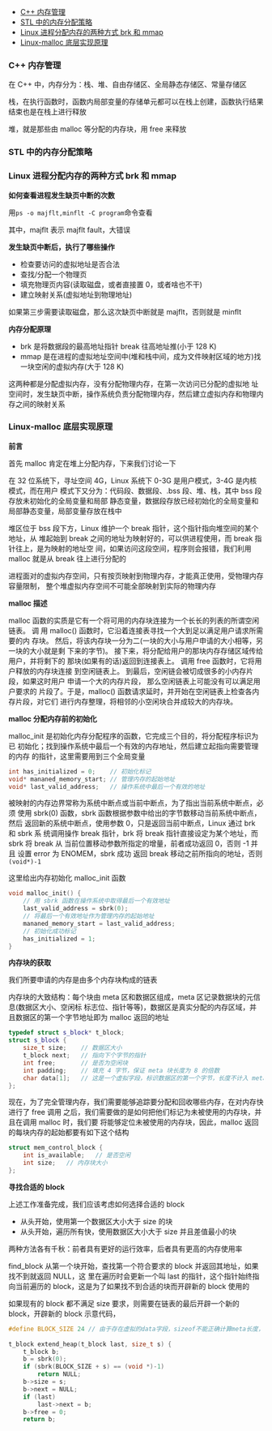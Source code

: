 * [C++ 内存管理](#c++-内存管理)
* [STL 中的内存分配策略](#stl-中的内存分配策略)
* [Linux 进程分配内存的两种方式 brk 和 mmap](#linux-进程分配内存的两种方式-brk-和-mmap)
* [Linux-malloc 底层实现原理](#linuxmalloc-底层实现原理)

### C++ 内存管理

在 C++ 中，内存分为：栈、堆、自由存储区、全局静态存储区、常量存储区

栈，在执行函数时，函数内局部变量的存储单元都可以在栈上创建，函数执行结果结束也是在栈上进行释放

堆，就是那些由 malloc 等分配的内存块，用 free 来释放

### STL 中的内存分配策略

### Linux 进程分配内存的两种方式 brk 和 mmap

**如何查看进程发生缺页中断的次数**

用`ps -o majflt,minflt -C program`命令查看

其中，majflt 表示 majflt fault，大错误

**发生缺页中断后，执行了哪些操作**

- 检查要访问的虚拟地址是否合法
- 查找/分配一个物理页
- 填充物理页内容(读取磁盘，或者直接置 0，或者啥也不干)
- 建立映射关系(虚拟地址到物理地址)

如果第三步需要读取磁盘，那么这次缺页中断就是 majflt，否则就是 minflt

**内存分配原理**

- brk 是将数据段的最高地址指针 break 往高地址推(小于 128 K)
- mmap 是在进程的虚拟地址空间中(堆和栈中间，成为文件映射区域的地方)找一块空闲的虚拟内存(大于 128 K)

这两种都是分配虚拟内存，没有分配物理内存，在第一次访问已分配的虚拟地
址空间时，发生缺页中断，操作系统负责分配物理内存，然后建立虚拟内存和物理内存之间的映射关系

### Linux-malloc 底层实现原理

**前言**

首先 malloc 肯定在堆上分配内存，下来我们讨论一下

在 32 位系统下，寻址空间 4G，Linux 系统下 0-3G 是用户模式，3-4G 是内核模式，而在用户
模式下又分为：代码段、数据段、.bss 段、堆、栈，其中 bss 段存放未初始化的全局变量和局部
静态变量，数据段存放已经初始化的全局变量和局部静态变量，局部变量存放在栈中

堆区位于 bss 段下方，Linux 维护一个 break 指针，这个指针指向堆空间的某个地址，从
堆起始到 break 之间的地址为映射好的，可以供进程使用，而 break 指针往上，是为映射的地址空
间，如果访问这段空间，程序则会报错，我们利用 malloc 就是从 break 往上进行分配的

进程面对的虚拟内存空间，只有按页映射到物理内存，才能真正使用，受物理内存容量限制，
整个堆虚拟内存空间不可能全部映射到实际的物理内存

**malloc 描述**

malloc 函数的实质是它有一个将可用的内存块连接为一个长长的列表的所谓空闲链表。 调
用 malloc() 函数时，它沿着连接表寻找一个大到足以满足用户请求所需要的内
存块。 然后，将该内存块一分为二(一块的大小与用户申请的大小相等，另一块的大小就是剩
下来的字节)。 接下来，将分配给用户的那块内存存储区域传给用户，并将剩下的
那块(如果有的话)返回到连接表上。 调用 free 函数时，它将用户释放的内存块连接
到空闲链表上。 到最后，空闲链会被切成很多的小内存片段，如果这时用户
申请一个大的内存片段， 那么空闲链表上可能没有可以满足用户要求的
片段了。于是，malloc() 函数请求延时，并开始在空闲链表上检查各内存片段，对它们
进行内存整理，将相邻的小空闲块合并成较大的内存块。

**malloc 分配内存前的初始化**

malloc_init 是初始化内存分配程序的函数，它完成三个目的，将分配程序标识为已
初始化；找到操作系统中最后一个有效的内存地址，然后建立起指向需要管理的内存
的指针，这里需要用到三个全局变量

```cpp
int has_initialized = 0;    // 初始化标记
void* mananed_memory_start; // 管理内存的起始地址
void* last_valid_address;   // 操作系统中最后一个有效的地址
```

被映射的内存边界常称为系统中断点或当前中断点，为了指出当前系统中断点，必须
使用 sbrk(0) 函数，sbrk 函数根据参数中给出的字节数移动当前系统中断点，然后
返回新的系统中断点，使用参数 0，只是返回当前中断点，Linux 通过 brk 和 sbrk 系
统调用操作 break 指针，brk 将 break 指针直接设定为某个地址，而 sbrk 将 break 从
当前位置移动参数所指定的增量，前者成功返回 0，否则 -1 并且 设置 error 为 ENOMEM，sbrk 成功
返回 break 移动之前所指向的地址，否则 `(void*)-1`

这里给出内存初始化 malloc_init 函数

```cpp
void malloc_init() {
    // 用 sbrk 函数在操作系统中取得最后一个有效地址
    last_valid_address = sbrk(0);
    // 将最后一个有效地址作为管理内存的起始地址
    mananed_memory_start = last_valid_address;
    // 初始化成功标记
    has_initialized = 1;
}
```

**内存块的获取**

我们所要申请的内存是由多个内存块构成的链表

内存块的大致结构：每个块由 meta 区和数据区组成，meta 区记录数据块的元信息(数据区大小、空闲标
标志位、指针等等)，数据区是真实分配的内存区域，并且数据区的第一个字节地址即为 malloc 返回的地址

```cpp
typedef struct s_block* t_block;
struct s_block {
    size_t size;    // 数据区大小
    t_block next;   // 指向下个字节的指针
    int free;       // 是否为空闲块
    int padding;    // 填充 4 字节，保证 meta 块长度为 8 的倍数
    char data[1];   // 这是一个虚拟字段，标识数据区的第一个字节，长度不计入 meta
};
```

现在，为了完全管理内存，我们需要能够追踪要分配和回收哪些内存，在对内存快进行了 free 调用
之后，我们需要做的是如何把他们标记为未被使用的内存块，并且在调用 malloc 时，我们要
将能够定位未被使用的内存块，因此，malloc 返回的每块内存的起始都要有如下这个结构

```cpp
struct mem_control_block {
    int is_available;   // 是否空闲
    int size;   // 内存块大小
};
```

**寻找合适的 block**

上述工作准备完成，我们应该考虑如何选择合适的 block

- 从头开始，使用第一个数据区大小大于 size 的块
- 从头开始，遍历所有快，使用数据区大小大于 size 并且差值最小的块

两种方法各有千秋：前者具有更好的运行效率，后者具有更高的内存使用率

find_block 从第一个块开始，查找第一个符合要求的 block 并返回其地址，如果找不到就返回 NULL，这
里在遍历时会更新一个叫 last 的指针，这个指针始终指向当前遍历的 block，这是为了如果找不到合适的块而开辟新的 block 使用的

如果现有的 block 都不满足 size 要求，则需要在链表的最后开辟一个新的 block，开辟新的 block 示意代码，

```cpp
#define BLOCK_SIZE 24 // 由于存在虚拟的data字段，sizeof不能正确计算meta长度，这里手工设置
 
t_block extend_heap(t_block last, size_t s) {
    t_block b;
    b = sbrk(0);
    if (sbrk(BLOCK_SIZE + s) == (void *)-1)
        return NULL;
    b->size = s;
    b->next = NULL;
    if (last)
        last->next = b;
    b->free = 0;
    return b;
```
